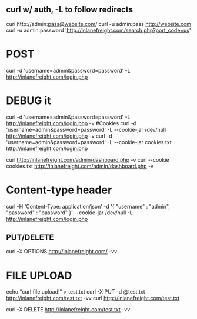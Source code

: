 ## curl w/ auth, -L to follow redirects
curl http://admin:pass@website.com/ 
curl -u admin:pass http://website.com
curl -u admin:password 'http://inlanefreight.com/search.php?port_code=us'

# POST
curl -d 'username=admin&password=password' -L http://inlanefreight.com/login.php

# DEBUG it
curl -d 'username=admin&password=password' -L  http://inlanefreight.com/login.php -v
#Cookies
curl -d 'username=admin&password=password' -L --cookie-jar /dev/null  http://inlanefreight.com/login.php -v
curl -d 'username=admin&password=password' -L --cookie-jar cookies.txt  http://inlanefreight.com/login.php

curl http://inlanefreight.com/admin/dashboard.php -v
curl --cookie cookies.txt http://inlanefreight.com/admin/dashboard.php -v

# Content-type header
curl -H 'Content-Type: application/json' -d '{ "username" : "admin", "password" : "password" }' --cookie-jar /dev/null -L  http://inlanefreight.com/login.php

## PUT/DELETE 
curl -X OPTIONS http://inlanefreight.com/ -vv
# FILE UPLOAD
echo "curl file upload!" > test.txt
curl -X PUT -d @test.txt http://inlanefreight.com/test.txt -vv
curl http://inlanefreight.com/test.txt

curl -X DELETE http://inlanefreight.com/test.txt -vv
